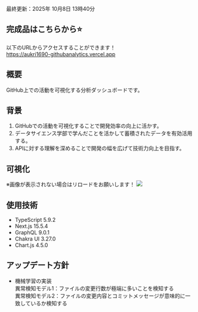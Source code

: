 最終更新：2025年 10月8日 13時40分<br>

## 完成品はこちらから⭐️
以下のURLからアクセスすることができます！<br>
https://aukri1690-githubanalytics.vercel.app

## 概要
GitHub上での活動を可視化する分析ダッシュボードです。

## 背景
1. GitHubでの活動を可視化することで開発効率の向上に活かす。<br>
2. データサイエンス学部で学んだことを活かして蓄積されたデータを有効活用する。<br>
3. APIに対する理解を深めることで開発の幅を広げて技術力向上を目指す。

## 可視化
※画像が表示されない場合はリロードをお願いします！
![](https://github.com/user-attachments/assets/475028e0-5615-406f-9d25-a841743baec6)

## 使用技術
- TypeScript 5.9.2
- Next.js 15.5.4
- GraphQL 9.0.1
- Chakra UI 3.27.0
- Chart.js 4.5.0

## アップデート方針
- 機械学習の実装<br>
異常検知モデル1：ファイルの変更行数が極端に多いことを検知する<br>
異常検知モデル2：ファイルの変更内容とコミットメッセージが意味的に一致しているか検知する








